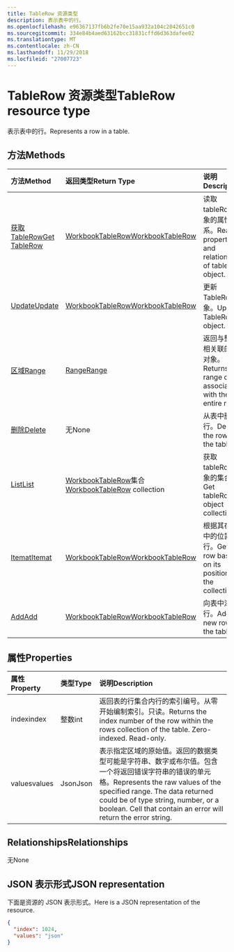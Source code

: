 ```yaml
---
title: TableRow 资源类型
description: 表示表中的行。
ms.openlocfilehash: e96367137fb6b2fe70e15aa932a104c2042651c0
ms.sourcegitcommit: 334e84b4aed63162bcc31831cffd6d363dafee02
ms.translationtype: MT
ms.contentlocale: zh-CN
ms.lasthandoff: 11/29/2018
ms.locfileid: "27007723"
---
```

# <a name="tablerow-resource-type"></a><span data-ttu-id="212c3-103">TableRow 资源类型</span><span class="sxs-lookup"><span data-stu-id="212c3-103">TableRow resource type</span></span>

<span data-ttu-id="212c3-104">表示表中的行。</span><span class="sxs-lookup"><span data-stu-id="212c3-104">Represents a row in a table.</span></span>


## <a name="methods"></a><span data-ttu-id="212c3-105">方法</span><span class="sxs-lookup"><span data-stu-id="212c3-105">Methods</span></span>

| <span data-ttu-id="212c3-106">方法</span><span class="sxs-lookup"><span data-stu-id="212c3-106">Method</span></span>           | <span data-ttu-id="212c3-107">返回类型</span><span class="sxs-lookup"><span data-stu-id="212c3-107">Return Type</span></span>    |<span data-ttu-id="212c3-108">说明</span><span class="sxs-lookup"><span data-stu-id="212c3-108">Description</span></span>|
|:---------------|:--------|:----------|
|[<span data-ttu-id="212c3-109">获取 TableRow</span><span class="sxs-lookup"><span data-stu-id="212c3-109">Get TableRow</span></span>](../api/tablerow-get.md) | [<span data-ttu-id="212c3-110">WorkbookTableRow</span><span class="sxs-lookup"><span data-stu-id="212c3-110">WorkbookTableRow</span></span>](tablerow.md) |<span data-ttu-id="212c3-111">读取 tableRow 对象的属性和关系。</span><span class="sxs-lookup"><span data-stu-id="212c3-111">Read properties and relationships of tableRow object.</span></span>|
|[<span data-ttu-id="212c3-112">Update</span><span class="sxs-lookup"><span data-stu-id="212c3-112">Update</span></span>](../api/tablerow-update.md) | [<span data-ttu-id="212c3-113">WorkbookTableRow</span><span class="sxs-lookup"><span data-stu-id="212c3-113">WorkbookTableRow</span></span>](tablerow.md)  |<span data-ttu-id="212c3-114">更新 TableRow 对象。</span><span class="sxs-lookup"><span data-stu-id="212c3-114">Update TableRow object.</span></span> |
|[<span data-ttu-id="212c3-115">区域</span><span class="sxs-lookup"><span data-stu-id="212c3-115">Range</span></span>](../api/tablerow-range.md)|[<span data-ttu-id="212c3-116">Range</span><span class="sxs-lookup"><span data-stu-id="212c3-116">Range</span></span>](range.md)|<span data-ttu-id="212c3-117">返回与整个行相关联的范围对象。</span><span class="sxs-lookup"><span data-stu-id="212c3-117">Returns the range object associated with the entire row.</span></span>|
|[<span data-ttu-id="212c3-118">删除</span><span class="sxs-lookup"><span data-stu-id="212c3-118">Delete</span></span>](../api/tablerow-delete.md)|<span data-ttu-id="212c3-119">无</span><span class="sxs-lookup"><span data-stu-id="212c3-119">None</span></span>|<span data-ttu-id="212c3-120">从表中删除行。</span><span class="sxs-lookup"><span data-stu-id="212c3-120">Deletes the row from the table.</span></span>|
|[<span data-ttu-id="212c3-121">List</span><span class="sxs-lookup"><span data-stu-id="212c3-121">List</span></span>](../api/tablerow-list.md) | <span data-ttu-id="212c3-122">[WorkbookTableRow](tablerow.md)集合</span><span class="sxs-lookup"><span data-stu-id="212c3-122">[WorkbookTableRow](tablerow.md) collection</span></span> |<span data-ttu-id="212c3-123">获取 tableRow 对象的集合。</span><span class="sxs-lookup"><span data-stu-id="212c3-123">Get tableRow object collection.</span></span> |
|[<span data-ttu-id="212c3-124">Itemat</span><span class="sxs-lookup"><span data-stu-id="212c3-124">Itemat</span></span>](../api/tablerowcollection-itemat.md)|[<span data-ttu-id="212c3-125">WorkbookTableRow</span><span class="sxs-lookup"><span data-stu-id="212c3-125">WorkbookTableRow</span></span>](tablerow.md)|<span data-ttu-id="212c3-126">根据其在集合中的位置获取行。</span><span class="sxs-lookup"><span data-stu-id="212c3-126">Gets a row based on its position in the collection.</span></span>|
|[<span data-ttu-id="212c3-127">Add</span><span class="sxs-lookup"><span data-stu-id="212c3-127">Add</span></span>](../api/tablerowcollection-add.md)|[<span data-ttu-id="212c3-128">WorkbookTableRow</span><span class="sxs-lookup"><span data-stu-id="212c3-128">WorkbookTableRow</span></span>](tablerow.md)|<span data-ttu-id="212c3-129">向表中添加新行。</span><span class="sxs-lookup"><span data-stu-id="212c3-129">Adds a new row to the table.</span></span>|

## <a name="properties"></a><span data-ttu-id="212c3-130">属性</span><span class="sxs-lookup"><span data-stu-id="212c3-130">Properties</span></span>
| <span data-ttu-id="212c3-131">属性</span><span class="sxs-lookup"><span data-stu-id="212c3-131">Property</span></span>     | <span data-ttu-id="212c3-132">类型</span><span class="sxs-lookup"><span data-stu-id="212c3-132">Type</span></span>   |<span data-ttu-id="212c3-133">说明</span><span class="sxs-lookup"><span data-stu-id="212c3-133">Description</span></span>|
|:---------------|:--------|:----------|
|<span data-ttu-id="212c3-134">index</span><span class="sxs-lookup"><span data-stu-id="212c3-134">index</span></span>|<span data-ttu-id="212c3-135">整数</span><span class="sxs-lookup"><span data-stu-id="212c3-135">int</span></span>|<span data-ttu-id="212c3-p101">返回表的行集合内行的索引编号。从零开始编制索引。只读。</span><span class="sxs-lookup"><span data-stu-id="212c3-p101">Returns the index number of the row within the rows collection of the table. Zero-indexed. Read-only.</span></span>|
|<span data-ttu-id="212c3-139">values</span><span class="sxs-lookup"><span data-stu-id="212c3-139">values</span></span>|<span data-ttu-id="212c3-140">Json</span><span class="sxs-lookup"><span data-stu-id="212c3-140">Json</span></span>|<span data-ttu-id="212c3-p102">表示指定区域的原始值。返回的数据类型可能是字符串、数字或布尔值。包含一个将返回错误字符串的错误的单元格。</span><span class="sxs-lookup"><span data-stu-id="212c3-p102">Represents the raw values of the specified range. The data returned could be of type string, number, or a boolean. Cell that contain an error will return the error string.</span></span>|

## <a name="relationships"></a><span data-ttu-id="212c3-144">Relationships</span><span class="sxs-lookup"><span data-stu-id="212c3-144">Relationships</span></span>
<span data-ttu-id="212c3-145">无</span><span class="sxs-lookup"><span data-stu-id="212c3-145">None</span></span>


## <a name="json-representation"></a><span data-ttu-id="212c3-146">JSON 表示形式</span><span class="sxs-lookup"><span data-stu-id="212c3-146">JSON representation</span></span>

<span data-ttu-id="212c3-147">下面是资源的 JSON 表示形式。</span><span class="sxs-lookup"><span data-stu-id="212c3-147">Here is a JSON representation of the resource.</span></span>

<!--{
  "blockType": "resource",
  "optionalProperties": [],
  "baseType": "microsoft.graph.entity",
  "@odata.type": "microsoft.graph.workbookTableRow"
}-->

```json
{
  "index": 1024,
  "values": "json"
}

```

<!-- uuid: 8fcb5dbc-d5aa-4681-8e31-b001d5168d79
2015-10-25 14:57:30 UTC -->
<!-- {
  "type": "#page.annotation",
  "description": "TableRow resource",
  "keywords": "",
  "section": "documentation",
  "tocPath": ""
}-->